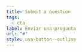 ```yaml
---
title: Submit a question
tags:
  - cta
label: Enviar una pregunta
url: "#"
style: usa-button--outline
---
```

